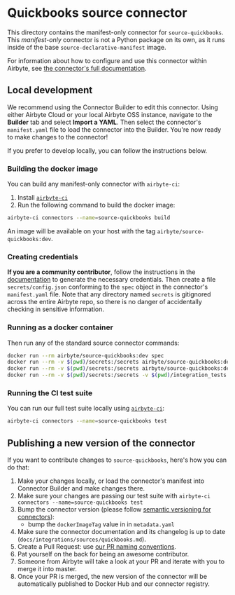 # Quickbooks source connector

This directory contains the manifest-only connector for `source-quickbooks`.
This _manifest-only_ connector is not a Python package on its own, as it runs inside of the base `source-declarative-manifest` image.

For information about how to configure and use this connector within Airbyte, see [the connector's full documentation](https://docs.airbyte.com/integrations/sources/quickbooks).

## Local development

We recommend using the Connector Builder to edit this connector.
Using either Airbyte Cloud or your local Airbyte OSS instance, navigate to the **Builder** tab and select **Import a YAML**.
Then select the connector's `manifest.yaml` file to load the connector into the Builder. You're now ready to make changes to the connector!

If you prefer to develop locally, you can follow the instructions below.

### Building the docker image

You can build any manifest-only connector with `airbyte-ci`:

1. Install [`airbyte-ci`](https://github.com/airbytehq/airbyte/blob/master/airbyte-ci/connectors/pipelines/README.md)
2. Run the following command to build the docker image:

```bash
airbyte-ci connectors --name=source-quickbooks build
```

An image will be available on your host with the tag `airbyte/source-quickbooks:dev`.

### Creating credentials

**If you are a community contributor**, follow the instructions in the [documentation](https://docs.airbyte.com/integrations/sources/quickbooks)
to generate the necessary credentials. Then create a file `secrets/config.json` conforming to the `spec` object in the connector's `manifest.yaml` file.
Note that any directory named `secrets` is gitignored across the entire Airbyte repo, so there is no danger of accidentally checking in sensitive information.

### Running as a docker container

Then run any of the standard source connector commands:

```bash
docker run --rm airbyte/source-quickbooks:dev spec
docker run --rm -v $(pwd)/secrets:/secrets airbyte/source-quickbooks:dev check --config /secrets/config.json
docker run --rm -v $(pwd)/secrets:/secrets airbyte/source-quickbooks:dev discover --config /secrets/config.json
docker run --rm -v $(pwd)/secrets:/secrets -v $(pwd)/integration_tests:/integration_tests airbyte/source-quickbooks:dev read --config /secrets/config.json --catalog /integration_tests/configured_catalog.json
```

### Running the CI test suite

You can run our full test suite locally using [`airbyte-ci`](https://github.com/airbytehq/airbyte/blob/master/airbyte-ci/connectors/pipelines/README.md):

```bash
airbyte-ci connectors --name=source-quickbooks test
```

## Publishing a new version of the connector

If you want to contribute changes to `source-quickbooks`, here's how you can do that:
1. Make your changes locally, or load the connector's manifest into Connector Builder and make changes there.
2. Make sure your changes are passing our test suite with `airbyte-ci connectors --name=source-quickbooks test`
3. Bump the connector version (please follow [semantic versioning for connectors](https://docs.airbyte.com/contributing-to-airbyte/resources/pull-requests-handbook/#semantic-versioning-for-connectors)):
    - bump the `dockerImageTag` value in in `metadata.yaml`
4. Make sure the connector documentation and its changelog is up to date (`docs/integrations/sources/quickbooks.md`).
5. Create a Pull Request: use [our PR naming conventions](https://docs.airbyte.com/contributing-to-airbyte/resources/pull-requests-handbook/#pull-request-title-convention).
6. Pat yourself on the back for being an awesome contributor.
7. Someone from Airbyte will take a look at your PR and iterate with you to merge it into master.
8. Once your PR is merged, the new version of the connector will be automatically published to Docker Hub and our connector registry.